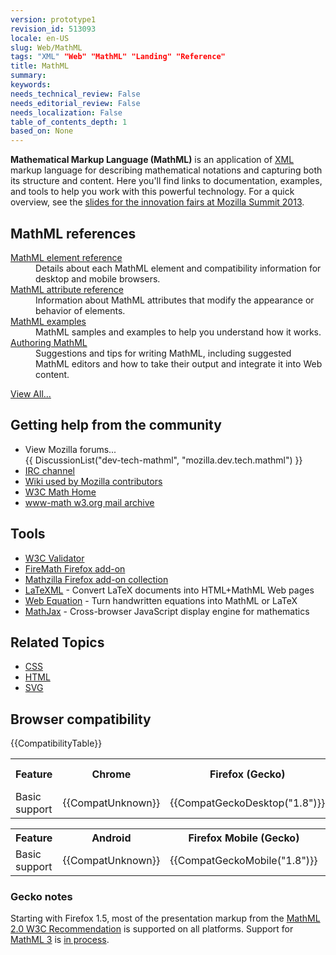 ```yaml
---
version: prototype1
revision_id: 513093
locale: en-US
slug: Web/MathML
tags: "XML" "Web" "MathML" "Landing" "Reference"
title: MathML
summary: 
keywords: 
needs_technical_review: False
needs_editorial_review: False
needs_localization: False
table_of_contents_depth: 1
based_on: None
---
```

<p><strong>Mathematical Markup Language (MathML)</strong> is an application of <a href="/en-US/docs/XML" title="/en-US/docs/XML">XML</a> markup language for describing mathematical notations and capturing both its structure and content. Here you'll find links to documentation, examples, and tools to help you work with this powerful technology. For a quick overview, see the <a href="http://fred-wang.github.io/MozSummitMathML/index.html">slides for the innovation fairs at Mozilla Summit 2013</a>.</p>
<div class="row topicpage-table">
 <div class="section">
  <h2 class="Documentation" id="Documentation" name="Documentation">MathML references</h2>
  <dl>
   <dt>
    <a href="/en-US/docs/Web/MathML/Element" title="/en-US/docs/Web/MathML/Element">MathML element reference</a></dt>
   <dd>
    Details about each MathML element and compatibility information for desktop and mobile browsers.</dd>
   <dt>
    <a href="/en-US/docs/Web/MathML/Attribute" title="/en-US/docs/Web/MathML/Attribute">MathML attribute reference</a></dt>
   <dd>
    Information about MathML attributes that modify the appearance or behavior of elements.</dd>
   <dt>
    <a href="/en-US/docs/Web/MathML/Examples" title="/en-US/docs/Web/MathML/Examples">MathML examples</a></dt>
   <dd>
    MathML samples and examples to help you understand how it works.</dd>
   <dt>
    <a href="/en-US/docs/Web/MathML/Authoring" title="/en-US/docs/Web/MathML/Authoring">Authoring MathML</a></dt>
   <dd>
    Suggestions and tips for writing MathML, including suggested MathML editors and how to take their output and integrate it into Web content.</dd>
  </dl>
  <p><span class="alllinks"><a href="/en-US/docs/tag/MathML" title="/en-US/docs/tag/CSS">View All...</a></span></p>
 </div>
 <div class="section">
  <h2 class="Community" id="Getting_help_from_the_community">Getting help from the community</h2>
  <ul>
   <li>View Mozilla forums...<br />
    {{ DiscussionList("dev-tech-mathml", "mozilla.dev.tech.mathml") }}</li>
   <li><a class="link-irc" href="irc://irc.mozilla.org/%23mathml" rel="external" target="_blank" title="irc://irc.mozilla.org/%23mathml">IRC channel</a></li>
   <li><a class="link-https" href="https://wiki.mozilla.org/MathML:Home_Page">Wiki used by Mozilla contributors</a></li>
   <li><a href="http://www.w3.org/Math/" title="http://www.w3.org/Math/">W3C Math Home</a></li>
   <li><a href="http://lists.w3.org/Archives/Public/www-math/" title="http://lists.w3.org/Archives/Public/www-math/">www-math w3.org mail archive</a></li>
  </ul>
  <h2 class="Tools" id="Tools">Tools</h2>
  <ul>
   <li><a class="external" href="http://validator.w3.org">W3C Validator</a></li>
   <li><a class="link-https" href="https://addons.mozilla.org/de/firefox/addon/8969/">FireMath Firefox add-on</a></li>
   <li><a href="https://addons.mozilla.org/firefox/collections/fred_wang/mathzilla/" title="https://addons.mozilla.org/firefox/collections/fred_wang/mathzilla/">Mathzilla Firefox add-on collection</a></li>
   <li><a href="http://dlmf.nist.gov/LaTeXML/" title="http://dlmf.nist.gov/LaTeXML/">LaTeXML</a> - Convert LaTeX documents into HTML+MathML Web pages</li>
   <li><a href="http://webdemo.visionobjects.com/home.html#equation" title="http://webdemo.visionobjects.com/equation.html">Web Equation</a> - Turn handwritten equations into MathML or LaTeX</li>
   <li><a href="http://www.mathjax.org/" title="http://www.mathjax.org/">MathJax</a> - Cross-browser JavaScript display engine for mathematics</li>
  </ul>
  <h2 class="Related_Topics" id="Related_Topics" name="Related_Topics">Related Topics</h2>
  <ul>
   <li><a href="/en-US/docs/Web/CSS" title="/en-US/docs/Web/CSS">CSS</a></li>
   <li><a href="/en-US/docs/Web/HTML" title="/en-US/docs/Web/HTML">HTML</a></li>
   <li><a href="/en-US/docs/Web/SVG" title="/en-US/docs/Web/SVG">SVG</a></li>
  </ul>
 </div>
</div>
<h2 id="Browser_compatibility" name="Browser_compatibility">Browser compatibility</h2>
<p>{{CompatibilityTable}}</p>
<div id="compat-desktop">
 <table class="compat-table">
  <tbody>
   <tr>
    <th>Feature</th>
    <th>Chrome</th>
    <th>Firefox (Gecko)</th>
    <th>Internet Explorer</th>
    <th>Opera</th>
    <th>Safari</th>
   </tr>
   <tr>
    <td>Basic support</td>
    <td>{{CompatUnknown}}</td>
    <td>{{CompatGeckoDesktop("1.8")}}</td>
    <td>With PlugIn(s)</td>
    <td>{{CompatUnknown}}</td>
    <td>{{CompatUnknown}}</td>
   </tr>
  </tbody>
 </table>
</div>
<div id="compat-mobile">
 <table class="compat-table">
  <tbody>
   <tr>
    <th>Feature</th>
    <th>Android</th>
    <th>Firefox Mobile (Gecko)</th>
    <th>IE Mobile</th>
    <th>Opera Mobile</th>
    <th>Safari Mobile</th>
   </tr>
   <tr>
    <td>Basic support</td>
    <td>{{CompatUnknown}}</td>
    <td>{{CompatGeckoMobile("1.8")}}</td>
    <td>{{CompatUnknown}}</td>
    <td>{{CompatUnknown}}</td>
    <td>{{CompatUnknown}}</td>
   </tr>
  </tbody>
 </table>
</div>
<div>
 <h3 id="Gecko_notes">Gecko notes</h3>
 <p>Starting with Firefox 1.5, most of the presentation markup from the <a class="external" href="http://www.w3.org/TR/MathML2/">MathML 2.0 W3C Recommendation</a> is supported on all platforms. Support for <a class="external" href="http://www.w3.org/TR/MathML3/" title="http://www.w3.org/TR/MathML3/">MathML 3</a> is <a href="/en-US/docs/Mozilla_MathML_Project/Status" title="/en-US/docs/Mozilla_MathML_Project/Status">in process</a>.</p>
</div>
<p>&nbsp;</p>

